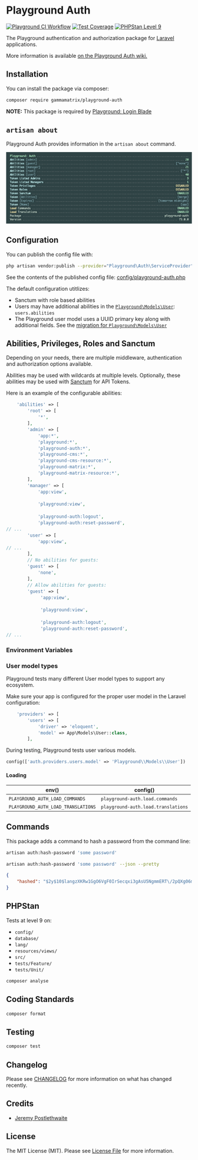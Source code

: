 # Playground Auth

[![Playground CI Workflow](https://github.com/gammamatrix/playground-auth/actions/workflows/ci.yml/badge.svg?branch=develop)](https://raw.githubusercontent.com/gammamatrix/playground-auth/testing/develop/testdox.txt)
[![Test Coverage](https://raw.githubusercontent.com/gammamatrix/playground-auth/testing/develop/coverage.svg)](tests)
[![PHPStan Level 9](https://img.shields.io/badge/PHPStan-level%209-brightgreen)](.github/workflows/ci.yml#L120)

The Playground authentication and authorization package for [Laravel](https://laravel.com/docs/10.x) applications.

More information is available [on the Playground Auth wiki.](https://github.com/gammamatrix/playground-auth/wiki)

## Installation

You can install the package via composer:

```bash
composer require gammamatrix/playground-auth
```

**NOTE:** This package is required by [Playground: Login Blade](https://github.com/gammamatrix/playground-login-blade)

## `artisan about`

Playground Auth provides information in the `artisan about` command.

<img src="resources/docs/artisan-about-playground-auth.png" alt="screenshot of artisan about command with Playground Auth.">


## Configuration

You can publish the config file with:
```bash
php artisan vendor:publish --provider="Playground\Auth\ServiceProvider" --tag="playground-config"
```

See the contents of the published config file: [config/playground-auth.php](config/playground-auth.php)

The default configuration utitlizes:
- Sanctum with role based abilities
- Users may have additional abilities in the [`Playground\Models\User`](https://github.com/gammamatrix/playground/blob/develop/src/Models/User.php): `users.abilities`
- The Playground user model uses a UUID primary key along with additional fields. See the [migration for `Playground\Models\User`](https://github.com/gammamatrix/playground/blob/develop/database/migrations-playground/2014_10_12_000000_create_users_table.php)

## Abilities, Privileges, Roles and Sanctum

Depending on your needs, there are multiple middleware, authentication and authorization options available.

Abilities may be used with wildcards at multiple levels. Optionally, these abilities may be used with [Sanctum](https://laravel.com/docs/10.x/sanctum) for API Tokens.

Here is an example of the configurable abilities:
```php
    'abilities' => [
        'root' => [
            '*',
        ],
        'admin' => [
            'app:*',
            'playground:*',
            'playground-auth:*',
            'playground-cms:*',
            'playground-cms-resource:*',
            'playground-matrix:*',
            'playground-matrix-resource:*',
        ],
        'manager' => [
            'app:view',

            'playground:view',

            'playground-auth:logout',
            'playground-auth:reset-password',
// ...
        'user' => [
            'app:view',
// ...
        ],
        // No abilities for guests:
        'guest' => [
            'none',
        ],
        // Allow abilities for guests:
        'guest' => [
             'app:view',

             'playground:view',

             'playground-auth:logout',
             'playground-auth:reset-password',
// ...
```

### Environment Variables

### User model types

Playground tests many different User model types to support any ecosystem.

Make sure your app is configured for the proper user model in the Laravel configuration:

```php
    'providers' => [
        'users' => [
            'driver' => 'eloquent',
            'model' => App\Models\User::class,
        ],
```

During testing, Playground tests user various models.
```php
config(['auth.providers.users.model' => 'Playground\\Models\\User'])
```


#### Loading

| env()                               | config()                            |
|-------------------------------------|-------------------------------------|
| `PLAYGROUND_AUTH_LOAD_COMMANDS`     | `playground-auth.load.commands`     |
| `PLAYGROUND_AUTH_LOAD_TRANSLATIONS` | `playground-auth.load.translations` |


## Commands

This package adds a command to hash a password from the command line:

```bash
artisan auth:hash-password 'some password'
```

```bash
artisan auth:hash-password 'some password' --json --pretty
```
```json
{
    "hashed": "$2y$10$langzXKRw1GgO6VgF0IrSecqxi3gAsU5NgmmERT\/2pQXg06mSbEjS"
}
```

## PHPStan

Tests at level 9 on:
- `config/`
- `database/`
- `lang/`
- `resources/views/`
- `src/`
- `tests/Feature/`
- `tests/Unit/`

```sh
composer analyse
```

## Coding Standards

```sh
composer format
```

## Testing

```sh
composer test
```

## Changelog

Please see [CHANGELOG](CHANGELOG.md) for more information on what has changed recently.

## Credits

- [Jeremy Postlethwaite](https://github.com/gammamatrix)

## License

The MIT License (MIT). Please see [License File](LICENSE.md) for more information.
